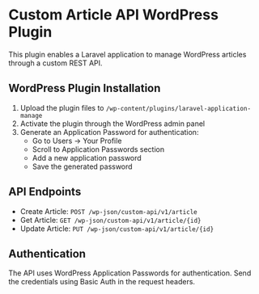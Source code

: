 # Custom Article API WordPress Plugin

This plugin enables a Laravel application to manage WordPress articles through a custom REST API.

## WordPress Plugin Installation

1. Upload the plugin files to `/wp-content/plugins/laravel-application-manage`
2. Activate the plugin through the WordPress admin panel
3. Generate an Application Password for authentication:
    - Go to Users → Your Profile
    - Scroll to Application Passwords section
    - Add a new application password
    - Save the generated password

## API Endpoints

-   Create Article: `POST /wp-json/custom-api/v1/article`
-   Get Article: `GET /wp-json/custom-api/v1/article/{id}`
-   Update Article: `PUT /wp-json/custom-api/v1/article/{id}`

## Authentication

The API uses WordPress Application Passwords for authentication. Send the credentials using Basic Auth in the request headers.
